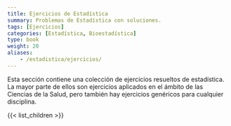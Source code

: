 ```yaml
---
title: Ejercicios de Estadística
summary: Problemas de Estadística con soluciones.
tags: [Ejercicios]
categories: [Estadística, Bioestadística]
type: book
weight: 20
aliases:
    - /estadistica/ejercicios/
---
```


Esta sección contiene una colección de ejercicios resueltos de estadística.
La mayor parte de ellos son ejercicios aplicados en el ámbito de las Ciencias de la Salud, pero también hay ejercicios genéricos para cualquier disciplina.

{{< list_children >}}